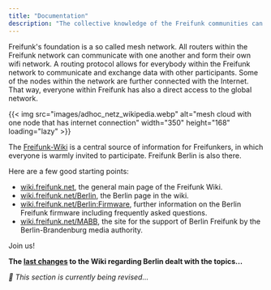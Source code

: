 ```yaml
---
title: "Documentation"
description: "The collective knowledge of the Freifunk communities can be found in the shared wiki. Take a look at which sites are interesting for you in Berlin."
---
```


Freifunk's foundation is a so called mesh network. All routers within the Freifunk network can communicate with one another and form their own wifi network. A routing protocol allows for everybody within the Freifunk network to communicate and exchange data with other participants. Some of the nodes within the network are further connected with the Internet. That way, everyone within Freifunk has also a direct access to the global network.

{{< img src="images/adhoc_netz_wikipedia.webp" alt="mesh cloud with one node that has internet connection" width="350" height="168" loading="lazy" >}}

The [Freifunk-Wiki](https://wiki.freifunk.net/) is a central source of information for Freifunkers, in which everyone is warmly invited to participate. Freifunk Berlin is also there.

Here are a few good starting points:

- [wiki.freifunk.net](https://wiki.freifunk.net/), the general main page of the Freifunk Wiki.
- [wiki.freifunk.net/Berlin](https://wiki.freifunk.net/Berlin), the Berlin page in the wiki.
- [wiki.freifunk.net/Berlin:Firmware](https://wiki.freifunk.net/Berlin:Firmware), further information on the Berlin Freifunk firmware including frequently asked questions.
- [wiki.freifunk.net/MABB](https://wiki.freifunk.net/MABB), the site for the support of Berlin Freifunk by the Berlin-Brandenburg media authority.

Join us!

**The [last changes](https://wiki.freifunk.net/index.php?title=Spezial:Letzte_%C3%84nderungen&amp;days=30&amp;from=&amp;limit=500) to the Wiki regarding Berlin dealt with the topics...**

_🚧  This section is currently being revised..._
